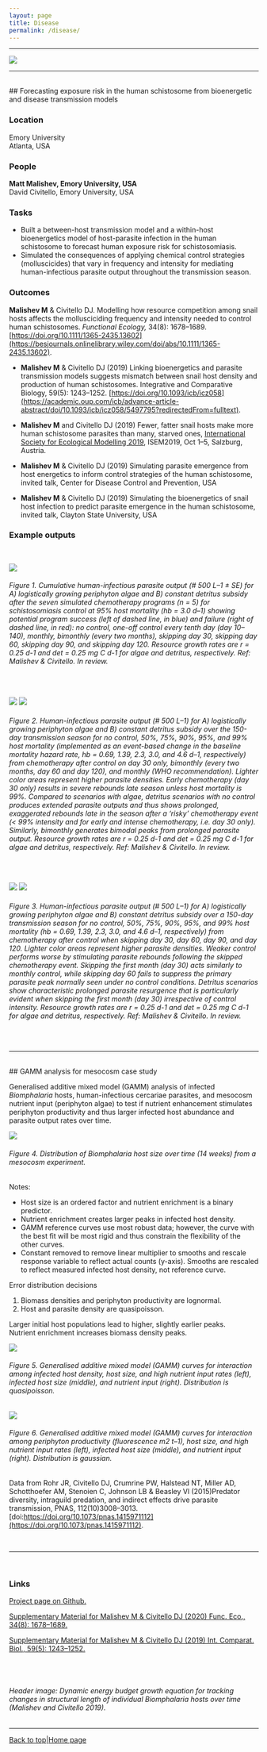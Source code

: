 ```yaml
---
layout: page
title: Disease
permalink: /disease/
---
```

<a id="top"></a>

******      

![](disease_header.png)  

******  
  
<br>  
## Forecasting exposure risk in the human schistosome from bioenergetic and disease transmission models     

### Location

Emory University  
Atlanta, USA

### People

**Matt Malishev, Emory University, USA**  
David Civitello, Emory University, USA    

### Tasks

* Built a between-host transmission model and a within-host bioenergetics model of host-parasite infection in the human schistosome to forecast human exposure risk for schistosomiasis.    
* Simulated the consequences of applying chemical control strategies (molluscicides) that vary in frequency and intensity for mediating human-infectious parasite output throughout the transmission season.    

### Outcomes
  
**Malishev M** & Civitello DJ. Modelling how resource competition among snail hosts affects the mollusciciding frequency and intensity needed to control human schistosomes. _Functional Ecology,_ 34(8): 1678–1689. [https://doi.org/10.1111/1365-2435.13602](https://besjournals.onlinelibrary.wiley.com/doi/abs/10.1111/1365-2435.13602).            
    
* **Malishev M** & Civitello DJ (2019) Linking bioenergetics and parasite transmission models suggests mismatch between snail host density and production of human schistosomes. Integrative and Comparative Biology, 59(5): 1243–1252. [https://doi.org/10.1093/icb/icz058](https://academic.oup.com/icb/advance-article-abstract/doi/10.1093/icb/icz058/5497795?redirectedFrom=fulltext).    

* **Malishev M** and Civitello DJ (2019) Fewer, fatter snail hosts make more human schistosome parasites than many, starved ones, [International Society for Ecological Modelling 2019](https://www.elsevier.com/events/conferences/international-society-for-ecological-modelling-global-conference/programme), ISEM2019, Oct 1–5, Salzburg, Austria.      

* **Malishev M** & Civitello DJ (2019) Simulating parasite emergence from host energetics to inform control strategies of the human schistosome, invited talk, Center for Disease Control and Prevention, USA    

* **Malishev M** & Civitello DJ (2019) Simulating the bioenergetics of snail host infection to predict parasite emergence in the human schistosome, invited talk, Clayton State University, USA         

### Example outputs  
<br>

![](disease/disease1.png) 
###### Figure 1. Cumulative human-infectious parasite output (# 500 L–1 ± SE) for A) logistically growing periphyton algae and B) constant detritus subsidy after the seven simulated chemotherapy programs (n = 5) for schistosomiasis control at 95% host mortality (hb = 3.0 d–1) showing potential program success (left of dashed line, in blue) and failure (right of dashed line, in red): no control, one-off control every tenth day (day 10–140), monthly, bimonthly (every two months), skipping day 30, skipping day 60, skipping day 90, and skipping day 120. Resource growth rates are r = 0.25 d-1 and det = 0.25 mg C d-1 for algae and detritus, respectively. Ref: Malishev & Civitello. In review.   
<br>

![](disease/disease2.png)
![](disease/disease3.png)
###### Figure 2. Human-infectious parasite output (# 500 L–1) for A) logistically growing periphyton algae and B) constant detritus subsidy over the 150-day transmission season for no control, 50%, 75%, 90%, 95%, and 99% host mortality (implemented as an event-based change in the baseline mortality hazard rate, hb = 0.69, 1.39, 2.3, 3.0, and 4.6 d–1, respectively) from chemotherapy after control on day 30 only, bimonthly (every two months, day 60 and day 120), and monthly (WHO recommendation). Lighter color areas represent higher parasite densities. Early chemotherapy (day 30 only) results in severe rebounds late season unless host mortality is 99%. Compared to scenarios with algae, detritus scenarios with no control produces extended parasite outputs and thus shows prolonged, exaggerated rebounds late in the season after a ‘risky’ chemotherapy event (< 99% intensity and for early and intense chemotherapy, i.e. day 30 only). Similarly, bimonthly generates bimodal peaks from prolonged parasite output. Resource growth rates are r = 0.25 d-1 and det = 0.25 mg C d-1 for algae and detritus, respectively. Ref: Malishev & Civitello. In review.      
<br>

![](disease/disease4.png)
![](disease/disease5.png)
###### Figure 3. Human-infectious parasite output (# 500 L–1) for A) logistically growing periphyton algae and B) constant detritus subsidy over a 150-day transmission season for no control, 50%, 75%, 90%, 95%, and 99% host mortality (hb = 0.69, 1.39, 2.3, 3.0, and 4.6 d–1, respectively) from chemotherapy after control when skipping day 30, day 60, day 90, and day 120. Lighter color areas represent higher parasite densities. Weaker control performs worse by stimulating parasite rebounds following the skipped chemotherapy event. Skipping the first month (day 30) acts similarly to monthly control, while skipping day 60 fails to suppress the primary parasite peak normally seen under no control conditions. Detritus scenarios show characteristic prolonged parasite resurgence that is particularly evident when skipping the first month (day 30) irrespective of control intensity. Resource growth rates are r = 0.25 d-1 and det = 0.25 mg C d-1 for algae and detritus, respectively. Ref: Malishev & Civitello. In review.  
<br>

******  
  
<br>  
## GAMM analysis for mesocosm case study         

Generalised additive mixed model (GAMM) analysis of infected _Biomphalaria_ hosts, human-infectious cercariae parasites, and mesocosm nutrient input (periphyton algae) to test if nutrient enhancement stimulates periphyton productivity and thus larger infected host abundance and parasite output rates over time.      

![](disease/meso1.jpg)     
###### Figure 4. Distribution of _Biomphalaria_ host size over time (14 weeks) from a mesocosm experiment.    
  
Notes:    
- Host size is an ordered factor and nutrient enrichment is a binary predictor.      
- Nutrient enrichment creates larger peaks in infected host density.      
- GAMM reference curves use most robust data; however, the curve with the best fit will be most rigid and thus constrain the flexibility of the other curves.      
- Constant removed to remove linear multiplier to smooths and rescale response variable to reflect actual counts (y-axis). Smooths are rescaled to reflect measured infected host density, not reference curve.          

Error distribution decisions    
1. Biomass densities and periphyton productivity are lognormal.      
2. Host and parasite density are quasipoisson.      

Larger initial host populations lead to higher, slightly earlier peaks.      
Nutrient enrichment increases biomass density peaks.  
  
![](disease/meso2.png)    
###### Figure 5. Generalised additive mixed model (GAMM) curves for interaction among infected host density, host size, and high nutrient input rates (left), infected host size (middle), and nutrient input (right). Distribution is quasipoisson.   
  
![](disease/meso3.png)    
###### Figure 6. Generalised additive mixed model (GAMM) curves for interaction among periphyton productivity (fluorescence m2 t–1), host size, and high nutrient input rates (left), infected host size (middle), and nutrient input (right). Distribution is gaussian.     

Data from Rohr JR, Civitello DJ, Crumrine PW, Halstead NT, Miller AD, Schotthoefer AM, Stenoien C, Johnson LB & Beasley Vl (2015)Predator diversity, intraguild predation, and indirect effects drive parasite transmission, PNAS, 112(10)3008–3013. [doi:https://doi.org/10.1073/pnas.1415971112](https://doi.org/10.1073/pnas.1415971112).     

<br>  

******      
  
<br>

### Links      

[Project page on Github.](https://github.com/darwinanddavis/SchistoIBM)  

[Supplementary Material for Malishev M & Civitello DJ (2020) Func. Eco., 34(8): 1678–1689.](https://github.com/darwinanddavis/MalishevCivitello_hostcontrol)            

[Supplementary Material for Malishev M & Civitello DJ (2019) Int. Comparat. Biol., 59(5): 1243–1252.](https://github.com/darwinanddavis/MalishevCivitello_SICB)        

<br>  
<br>  

###### Header image: Dynamic energy budget growth equation for tracking changes in structural length of individual _Biomphalaria_ hosts over time (Malishev and Civitello 2019).     
******  

[Back to top](#top)|[Home page](./index.md)

